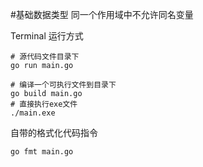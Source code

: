 #基础数据类型
同一个作用域中不允许同名变量

Terminal 运行方式
```shell
# 源代码文件目录下
go run main.go

# 编译一个可执行文件到目录下
go build main.go
# 直接执行exe文件
./main.exe
```

自带的格式化代码指令
```shell
go fmt main.go
```
